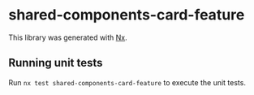 # shared-components-card-feature

This library was generated with [Nx](https://nx.dev).

## Running unit tests

Run `nx test shared-components-card-feature` to execute the unit tests.
